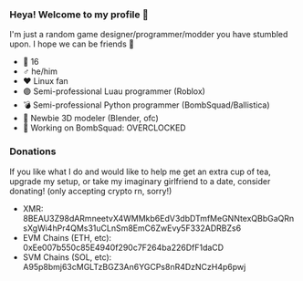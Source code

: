 ### Heya! Welcome to my profile 👋
I'm just a random game designer/programmer/modder you have stumbled upon. I hope we can be friends 🤗

- 🧒 16
- ♂️ he/him
- ❤️ Linux fan
- 🟣 Semi-professional Luau programmer (Roblox)
- 💣 Semi-professional Python programmer (BombSquad/Ballistica)
- 🌼 Newbie 3D modeler (Blender, ofc)
- 🚀 Working on BombSquad: OVERCLOCKED

### Donations
If you like what I do and would like to help me get an extra cup of tea, upgrade my setup, or take my imaginary girlfriend to a date, consider donating! (only accepting crypto rn, sorry!)
- XMR: 8BEAU3Z98dARmneetvX4WMMkb6EdV3dbDTmfMeGNNtexQBbGaQRnsXgWi4hPr4QMs31uCLnSm8EmC6ZwEvy5F332ADRBZs6
- EVM Chains (ETH, etc): 0xEe007b550c85E4940f290c7F264ba226DfF1daCD
- SVM Chains (SOL, etc): A95p8bmj63cMGLTzBGZ3An6YGCPs8nR4DzNCzH4p6pwj
